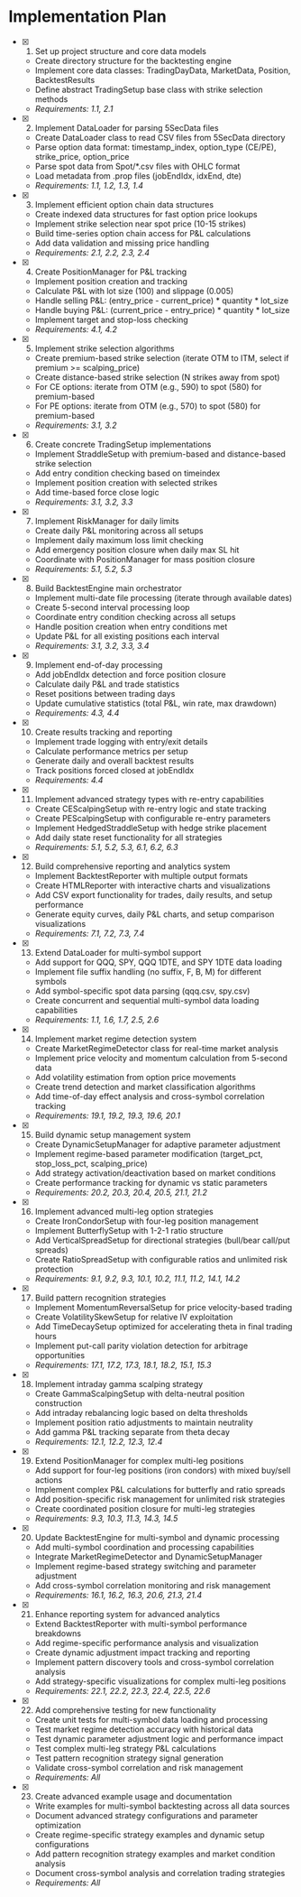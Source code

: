 # Implementation Plan

- [x] 1. Set up project structure and core data models
  - Create directory structure for the backtesting engine
  - Implement core data classes: TradingDayData, MarketData, Position, BacktestResults
  - Define abstract TradingSetup base class with strike selection methods
  - _Requirements: 1.1, 2.1_

- [x] 2. Implement DataLoader for parsing 5SecData files
  - Create DataLoader class to read CSV files from 5SecData directory
  - Parse option data format: timestamp_index, option_type (CE/PE), strike_price, option_price
  - Parse spot data from Spot/*.csv files with OHLC format
  - Load metadata from .prop files (jobEndIdx, idxEnd, dte)
  - _Requirements: 1.1, 1.2, 1.3, 1.4_

- [x] 3. Implement efficient option chain data structures
  - Create indexed data structures for fast option price lookups
  - Implement strike selection near spot price (10-15 strikes)
  - Build time-series option chain access for P&L calculations
  - Add data validation and missing price handling
  - _Requirements: 2.1, 2.2, 2.3, 2.4_

- [x] 4. Create PositionManager for P&L tracking
  - Implement position creation and tracking
  - Calculate P&L with lot size (100) and slippage (0.005)
  - Handle selling P&L: (entry_price - current_price) * quantity * lot_size
  - Handle buying P&L: (current_price - entry_price) * quantity * lot_size
  - Implement target and stop-loss checking
  - _Requirements: 4.1, 4.2_

- [x] 5. Implement strike selection algorithms
  - Create premium-based strike selection (iterate OTM to ITM, select if premium >= scalping_price)
  - Create distance-based strike selection (N strikes away from spot)
  - For CE options: iterate from OTM (e.g., 590) to spot (580) for premium-based
  - For PE options: iterate from OTM (e.g., 570) to spot (580) for premium-based
  - _Requirements: 3.1, 3.2_

- [x] 6. Create concrete TradingSetup implementations
  - Implement StraddleSetup with premium-based and distance-based strike selection
  - Add entry condition checking based on timeindex
  - Implement position creation with selected strikes
  - Add time-based force close logic
  - _Requirements: 3.1, 3.2, 3.3_

- [x] 7. Implement RiskManager for daily limits
  - Create daily P&L monitoring across all setups
  - Implement daily maximum loss limit checking
  - Add emergency position closure when daily max SL hit
  - Coordinate with PositionManager for mass position closure
  - _Requirements: 5.1, 5.2, 5.3_

- [x] 8. Build BacktestEngine main orchestrator
  - Implement multi-date file processing (iterate through available dates)
  - Create 5-second interval processing loop
  - Coordinate entry condition checking across all setups
  - Handle position creation when entry conditions met
  - Update P&L for all existing positions each interval
  - _Requirements: 3.1, 3.2, 3.3, 3.4_

- [x] 9. Implement end-of-day processing
  - Add jobEndIdx detection and force position closure
  - Calculate daily P&L and trade statistics
  - Reset positions between trading days
  - Update cumulative statistics (total P&L, win rate, max drawdown)
  - _Requirements: 4.3, 4.4_

- [x] 10. Create results tracking and reporting
  - Implement trade logging with entry/exit details
  - Calculate performance metrics per setup
  - Generate daily and overall backtest results
  - Track positions forced closed at jobEndIdx
  - _Requirements: 4.4_

- [x] 11. Implement advanced strategy types with re-entry capabilities
  - Create CEScalpingSetup with re-entry logic and state tracking
  - Create PEScalpingSetup with configurable re-entry parameters
  - Implement HedgedStraddleSetup with hedge strike placement
  - Add daily state reset functionality for all strategies
  - _Requirements: 5.1, 5.2, 5.3, 6.1, 6.2, 6.3_

- [x] 12. Build comprehensive reporting and analytics system
  - Implement BacktestReporter with multiple output formats
  - Create HTMLReporter with interactive charts and visualizations
  - Add CSV export functionality for trades, daily results, and setup performance
  - Generate equity curves, daily P&L charts, and setup comparison visualizations
  - _Requirements: 7.1, 7.2, 7.3, 7.4_

- [x] 13. Extend DataLoader for multi-symbol support
  - Add support for QQQ, SPY, QQQ 1DTE, and SPY 1DTE data loading
  - Implement file suffix handling (no suffix, F, B, M) for different symbols
  - Add symbol-specific spot data parsing (qqq.csv, spy.csv)
  - Create concurrent and sequential multi-symbol data loading capabilities
  - _Requirements: 1.1, 1.6, 1.7, 2.5, 2.6_

- [x] 14. Implement market regime detection system
  - Create MarketRegimeDetector class for real-time market analysis
  - Implement price velocity and momentum calculation from 5-second data
  - Add volatility estimation from option price movements
  - Create trend detection and market classification algorithms
  - Add time-of-day effect analysis and cross-symbol correlation tracking
  - _Requirements: 19.1, 19.2, 19.3, 19.6, 20.1_

- [x] 15. Build dynamic setup management system
  - Create DynamicSetupManager for adaptive parameter adjustment
  - Implement regime-based parameter modification (target_pct, stop_loss_pct, scalping_price)
  - Add strategy activation/deactivation based on market conditions
  - Create performance tracking for dynamic vs static parameters
  - _Requirements: 20.2, 20.3, 20.4, 20.5, 21.1, 21.2_

- [x] 16. Implement advanced multi-leg option strategies
  - Create IronCondorSetup with four-leg position management
  - Implement ButterflySetup with 1-2-1 ratio structure
  - Add VerticalSpreadSetup for directional strategies (bull/bear call/put spreads)
  - Create RatioSpreadSetup with configurable ratios and unlimited risk protection
  - _Requirements: 9.1, 9.2, 9.3, 10.1, 10.2, 11.1, 11.2, 14.1, 14.2_

- [x] 17. Build pattern recognition strategies
  - Implement MomentumReversalSetup for price velocity-based trading
  - Create VolatilitySkewSetup for relative IV exploitation
  - Add TimeDecaySetup optimized for accelerating theta in final trading hours
  - Implement put-call parity violation detection for arbitrage opportunities
  - _Requirements: 17.1, 17.2, 17.3, 18.1, 18.2, 15.1, 15.3_

- [x] 18. Implement intraday gamma scalping strategy
  - Create GammaScalpingSetup with delta-neutral position construction
  - Add intraday rebalancing logic based on delta thresholds
  - Implement position ratio adjustments to maintain neutrality
  - Add gamma P&L tracking separate from theta decay
  - _Requirements: 12.1, 12.2, 12.3, 12.4_

- [x] 19. Extend PositionManager for complex multi-leg positions
  - Add support for four-leg positions (iron condors) with mixed buy/sell actions
  - Implement complex P&L calculations for butterfly and ratio spreads
  - Add position-specific risk management for unlimited risk strategies
  - Create coordinated position closure for multi-leg strategies
  - _Requirements: 9.3, 10.3, 11.3, 14.3, 14.5_

- [x] 20. Update BacktestEngine for multi-symbol and dynamic processing
  - Add multi-symbol coordination and processing capabilities
  - Integrate MarketRegimeDetector and DynamicSetupManager
  - Implement regime-based strategy switching and parameter adjustment
  - Add cross-symbol correlation monitoring and risk management
  - _Requirements: 16.1, 16.2, 16.3, 20.6, 21.3, 21.4_

- [x] 21. Enhance reporting system for advanced analytics
  - Extend BacktestReporter with multi-symbol performance breakdowns
  - Add regime-specific performance analysis and visualization
  - Create dynamic adjustment impact tracking and reporting
  - Implement pattern discovery tools and cross-symbol correlation analysis
  - Add strategy-specific visualizations for complex multi-leg positions
  - _Requirements: 22.1, 22.2, 22.3, 22.4, 22.5, 22.6_

- [x] 22. Add comprehensive testing for new functionality
  - Create unit tests for multi-symbol data loading and processing
  - Test market regime detection accuracy with historical data
  - Test dynamic parameter adjustment logic and performance impact
  - Test complex multi-leg strategy P&L calculations
  - Test pattern recognition strategy signal generation
  - Validate cross-symbol correlation and risk management
  - _Requirements: All_

- [x] 23. Create advanced example usage and documentation
  - Write examples for multi-symbol backtesting across all data sources
  - Document advanced strategy configurations and parameter optimization
  - Create regime-specific strategy examples and dynamic setup configurations
  - Add pattern recognition strategy examples and market condition analysis
  - Document cross-symbol analysis and correlation trading strategies
  - _Requirements: All_